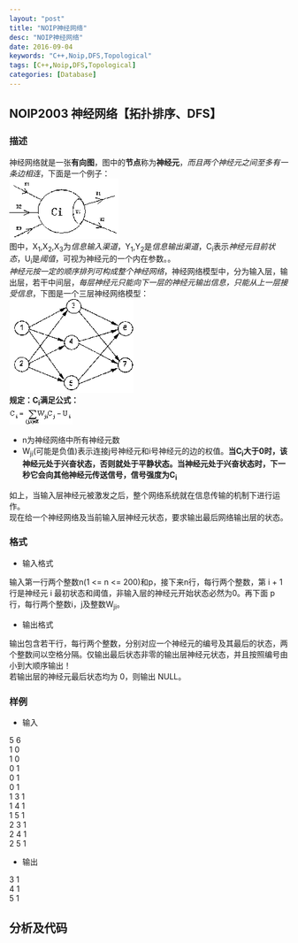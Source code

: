 ```yaml
---
layout: "post"
title: "NOIP神经网络"
desc: "NOIP神经网络"
date: 2016-09-04
keywords: "C++,Noip,DFS,Topological"
tags: [C++,Noip,DFS,Topological]
categories: [Database]
---
```


## NOIP2003 神经网络【拓扑排序、DFS】

### 描述

神经网络就是一张**有向图**，图中的**节点**称为**神经元**，*而且两个神经元之间至多有一条边相连*，下面是一个例子：  
![alt text](/../static/img/blog/NerveNet/0.png)  
图中，X<sub>1</sub>,X<sub>2</sub>,X<sub>3</sub>为*信息输入渠道*，Y<sub>1</sub>,Y<sub>2</sub>是*信息输出渠道*，C<sub>i</sub>表示*神经元目前状态*，U<sub>i</sub>是*阈值*，可视为神经元的一个内在参数。。  
*神经元按一定的顺序排列可构成整个神经网络*，神经网络模型中，分为输入层，输出层，若干中间层，*每层神经元只能向下一层的神经元输出信息，只能从上一层接受信息*，下图是一个三层神经网络模型：  
![alt text](/../static/img/blog/NerveNet/1.png)  
**规定：C<sub>i</sub>满足公式：**  
![alt](/../static/img/blog/NerveNet/2.png)

* n为神经网络中所有神经元数  
* W<sub>ji</sub>(可能是负值)表示连接j号神经元和i号神经元的边的权值。**当C<sub>i</sub>大于0时，该神经元处于兴奋状态，否则就处于平静状态。当神经元处于兴奋状态时，下一秒它会向其他神经元传送信号，信号强度为C<sub>i</sub>**  

如上，当输入层神经元被激发之后，整个网络系统就在信息传输的机制下进行运作。  
现在给一个神经网络及当前输入层神经元状态，要求输出最后网络输出层的状态。  

### 格式

* 输入格式

输入第一行两个整数n(1 <= n <= 200)和p，接下来n行，每行两个整数，第 i + 1 行是神经元 i 最初状态和阈值，非输入层的神经元开始状态必然为0。再下面 p 行，每行两个整数i，j及整数W<sub>ji</sub>。  

* 输出格式

输出包含若干行，每行两个整数，分别对应一个神经元的编号及其最后的状态，两个整数间以空格分隔。仅输出最后状态非零的输出层神经元状态，并且按照编号由小到大顺序输出！  
若输出层的神经元最后状态均为 0，则输出 NULL。  

### 样例

* 输入

5 6  
1 0  
1 0  
0 1  
0 1  
0 1  
1 3 1  
1 4 1  
1 5 1  
2 3 1  
2 4 1  
2 5 1  

* 输出

3 1  
4 1  
5 1  

## 分析及代码

